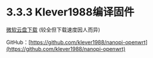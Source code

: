 # 3.3.3  Klever1988编译固件

[微软云盘下载](https://cccscls-my.sharepoint.com/:f:/g/personal/boss\_jldjld\_com/ElxMAKAhgglFr\_9PBZnMKY8Bn56Ecitxwwn7MGzd8tMAQQ?e=bXDfjK) (较全但下载速度因人而异)

GitHub：[https://github.com/klever1988/nanopi-openwrt](https://github.com/klever1988/nanopi-openwrt)
